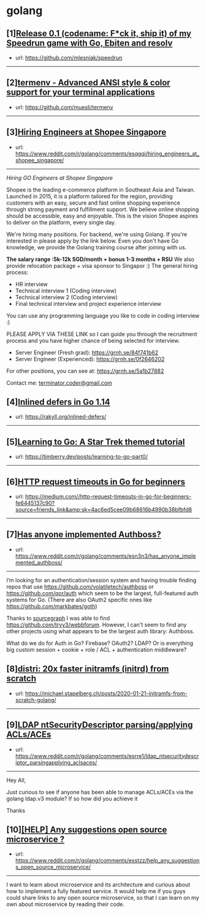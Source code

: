 # golang
## [1][Release 0.1 (codename: F*ck it, ship it) of my Speedrun game with Go, Ebiten and resolv](https://www.reddit.com/r/golang/comments/ess860/release_01_codename_fck_it_ship_it_of_my_speedrun/)
- url: https://github.com/mlesniak/speedrun
---

## [2][termenv - Advanced ANSI style &amp; color support for your terminal applications](https://www.reddit.com/r/golang/comments/ess2vz/termenv_advanced_ansi_style_color_support_for/)
- url: https://github.com/muesli/termenv
---

## [3][Hiring Engineers at Shopee Singapore](https://www.reddit.com/r/golang/comments/esqgqi/hiring_engineers_at_shopee_singapore/)
- url: https://www.reddit.com/r/golang/comments/esqgqi/hiring_engineers_at_shopee_singapore/
---
*Hiring GO Engineers at Shopee Singapore*

Shopee is the leading e-commerce platform in Southeast Asia and Taiwan. Launched in 2015, it is a platform tailored for the region, providing customers with an easy, secure and fast online shopping experience through strong payment and fulfillment support. We believe online shopping should be accessible, easy and enjoyable. This is the vision Shopee aspires to deliver on the platform, every single day.

We're hiring many positions. For backend, we're using Golang. If you're interested in please apply by the link below. Even you don't have Go knowledge, we provide the Golang training course after joining with us.

**The salary range :5k-12k SGD/month + bonus 1-3 months + RSU** We also provide relocation package + visa sponsor to Singapor :)
The general hiring process:

* HR interview
* Technical interview 1 (Coding interview)
* Technical interview 2 (Coding interview)
* Final technical interview and project experience interview

You can use any programming language you like to code in coding interview :)

PLEASE APPLY VIA THESE LINK so I can guide you through the recruitment process and you have higher chance of being selected for interview.

* Server Engineer (Fresh grad): https://grnh.se/84f741b62
* Server Engineer (Experienced): https://grnh.se/0f2646202

For other positions, you can see at: https://grnh.se/5a1b27882

Contact me: terminator.coder@gmail.com
## [4][Inlined defers in Go 1.14](https://www.reddit.com/r/golang/comments/esf8hj/inlined_defers_in_go_114/)
- url: https://rakyll.org/inlined-defers/
---

## [5][Learning to Go: A Star Trek themed tutorial](https://www.reddit.com/r/golang/comments/esr86i/learning_to_go_a_star_trek_themed_tutorial/)
- url: https://timberry.dev/posts/learning-to-go-part0/
---

## [6][HTTP request timeouts in Go for beginners](https://www.reddit.com/r/golang/comments/esqlcf/http_request_timeouts_in_go_for_beginners/)
- url: https://medium.com//http-request-timeouts-in-go-for-beginners-fe6445137c90?source=friends_link&amp;sk=4ac6ed5cee09b68616b4990b38bfbfd8
---

## [7][Has anyone implemented Authboss?](https://www.reddit.com/r/golang/comments/esn3n3/has_anyone_implemented_authboss/)
- url: https://www.reddit.com/r/golang/comments/esn3n3/has_anyone_implemented_authboss/
---
I’m looking for an authentication/session system and having trouble finding repos that use https://github.com/volatiletech/authboss or https://github.com/qor/auth which seem to be the largest, full-featured auth systems for Go. (There are also OAuth2 specific ones like https://github.com/markbates/goth)

Thanks to [sourcegraph](https://sourcegraph.com/github.com/volatiletech/authboss/-/blob/authboss.go#L30:21) I was able to find https://github.com/tryy3/webbforum. However, I can't seem to find any other projects using what appears to be the largest auth library: Authboss.

What do we do for Auth in Go? Firebase? OAuth2? LDAP? Or is everything big custom session + cookie + role / ACL + authentication middleware?
## [8][distri: 20x faster initramfs (initrd) from scratch](https://www.reddit.com/r/golang/comments/esgnvk/distri_20x_faster_initramfs_initrd_from_scratch/)
- url: https://michael.stapelberg.ch/posts/2020-01-21-initramfs-from-scratch-golang/
---

## [9][LDAP ntSecurityDescriptor parsing/applying ACLs/ACEs](https://www.reddit.com/r/golang/comments/esrre1/ldap_ntsecuritydescriptor_parsingapplying_aclsaces/)
- url: https://www.reddit.com/r/golang/comments/esrre1/ldap_ntsecuritydescriptor_parsingapplying_aclsaces/
---
Hey All,

Just curious to see if anyone has been able to manage ACLs/ACEs via the golang ldap.v3 module? If so how did you achieve it

Thanks
## [10][[HELP] Any suggestions open source microservice ?](https://www.reddit.com/r/golang/comments/esstzz/help_any_suggestions_open_source_microservice/)
- url: https://www.reddit.com/r/golang/comments/esstzz/help_any_suggestions_open_source_microservice/
---
I want to learn about microservice and its architecture and curious about how to implement a fully featured service. It would help me if you guys could share links to any open source microservice, so that I can learn on my own about microservice by reading their code.

